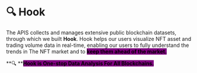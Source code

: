 # 🔍 Hook

The APIS collects and manages extensive public blockchain datasets, through which we built **Hook**. Hook helps our users visualize NFT asset and trading volume data in real-time, enabling our users to fully understand the trends in The NFT market and to <mark style="background-color:purple;">**keep them ahead of the market.**</mark>

**🔍 **<mark style="background-color:purple;">**Hook is One-stop Data Analysis For All Blockchains.**</mark>
